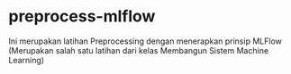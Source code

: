 # preprocess-mlflow
Ini merupakan latihan Preprocessing dengan menerapkan prinsip MLFlow (Merupakan salah satu latihan dari kelas Membangun Sistem Machine Learning)
